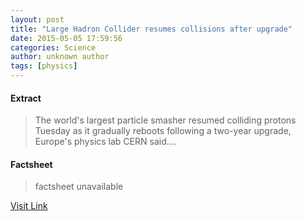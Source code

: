 ```yaml
---
layout: post
title: "Large Hadron Collider resumes collisions after upgrade"
date: 2015-05-05 17:59:56
categories: Science
author: unknown author
tags: [physics]
---
```



#### Extract
>The world's largest particle smasher resumed colliding protons Tuesday as it gradually reboots following a two-year upgrade, Europe's physics lab CERN said....

#### Factsheet
>factsheet unavailable

[Visit Link](http://phys.org/news350053188.html)


